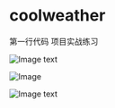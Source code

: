 ﻿# coolweather
第一行代码
项目实战练习

![Image text](https://github.com/Microstrong0305/coolweather/tree/eebd5f8189a930ab8bb4cdc92fb0a5c5af3f8adf/app_img/1.png)


![Image](https://github.com/Microstrong0305/coolweather/app_img/2.png)

![Image text](https://github.com/Microstrong0305/coolweather/tree/eebd5f8189a930ab8bb4cdc92fb0a5c5af3f8adf/app_img/3.png)

